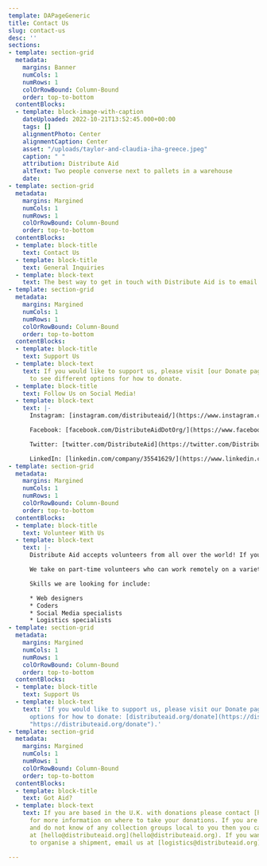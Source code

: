 ```yaml
---
template: DAPageGeneric
title: Contact Us
slug: contact-us
desc: ''
sections:
- template: section-grid
  metadata:
    margins: Banner
    numCols: 1
    numRows: 1
    colOrRowBound: Column-Bound
    order: top-to-bottom
  contentBlocks:
  - template: block-image-with-caption
    dateUploaded: 2022-10-21T13:52:45.000+00:00
    tags: []
    alignmentPhoto: Center
    alignmentCaption: Center
    asset: "/uploads/taylor-and-claudia-iha-greece.jpeg"
    caption: " "
    attribution: Distribute Aid
    altText: Two people converse next to pallets in a warehouse
    date: 
- template: section-grid
  metadata:
    margins: Margined
    numCols: 1
    numRows: 1
    colOrRowBound: Column-Bound
    order: top-to-bottom
  contentBlocks:
  - template: block-title
    text: Contact Us
  - template: block-title
    text: General Inquiries
  - template: block-text
    text: The best way to get in touch with Distribute Aid is to email us at [hello@distributeaid.org](mailto:hello@distributeaid.org)!
- template: section-grid
  metadata:
    margins: Margined
    numCols: 1
    numRows: 1
    colOrRowBound: Column-Bound
    order: top-to-bottom
  contentBlocks:
  - template: block-title
    text: Support Us
  - template: block-text
    text: If you would like to support us, please visit [our Donate page](distributeaid.org/donate)
      to see different options for how to donate.
  - template: block-title
    text: Follow Us on Social Media!
  - template: block-text
    text: |-
      Instagram: [instagram.com/distributeaid/](https://www.instagram.com/distributeaid/)

      Facebook: [facebook.com/DistributeAidDotOrg/](https://www.facebook.com/DistributeAidDotOrg/)

      Twitter: [twitter.com/DistributeAid](https://twitter.com/DistributeAid)

      LinkedIn: [linkedin.com/company/35541629/](https://www.linkedin.com/company/35541629/)
- template: section-grid
  metadata:
    margins: Margined
    numCols: 1
    numRows: 1
    colOrRowBound: Column-Bound
    order: top-to-bottom
  contentBlocks:
  - template: block-title
    text: Volunteer With Us
  - template: block-text
    text: |-
      Distribute Aid accepts volunteers from all over the world! If you have any special skills or are just keen to help then emails us at: [join@distributeaid.org](mailto:join@distributeaid.org) - we would love to hear from you!

      We take on part-time volunteers who can work remotely on a variety of projects!

      Skills we are looking for include:

      * Web designers
      * Coders
      * Social Media specialists
      * Logistics specialists
- template: section-grid
  metadata:
    margins: Margined
    numCols: 1
    numRows: 1
    colOrRowBound: Column-Bound
    order: top-to-bottom
  contentBlocks:
  - template: block-title
    text: Support Us
  - template: block-text
    text: 'If you would like to support us, please visit our Donate page to see different
      options for how to donate: [distributeaid.org/donate](https://distributeaid.org/donate
      "https://distributeaid.org/donate").'
- template: section-grid
  metadata:
    margins: Margined
    numCols: 1
    numRows: 1
    colOrRowBound: Column-Bound
    order: top-to-bottom
  contentBlocks:
  - template: block-title
    text: Got Aid?
  - template: block-text
    text: If you are based in the U.K. with donations please contact [hubs@distributeaid.org](hubs@distributeaid.org)
      for more information on where to take your donations. If you are based elsewhere
      and do not know of any collection groups local to you then you can email us
      at [hello@distributeaid.org](hello@distributeaid.org). If you want our support
      to organise a shipment, email us at [logistics@distributeaid.org](logistics@distributeaid.org).

---
```

